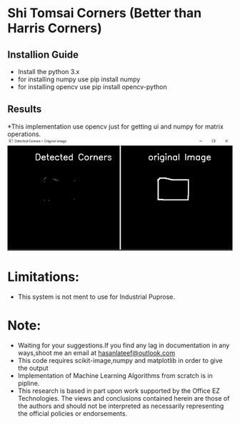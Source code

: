 # Shi Tomsai Corners (Better than Harris Corners)
## Installion Guide
* Install the python 3.x
* for installing numpy use pip install numpy
* for installing opencv use pip install opencv-python


## Results
*This implementation use opencv just for getting ui and numpy for matrix operations.
![](https://github.com/hasanlatif/Snapchat-like-Filters-python/blob/master/Readme_pics/shi-tomsai-corners.PNG)





# Limitations: 
* This  system is not ment to use for Industrial Puprose.
# Note:
  * Waiting for your suggestions.If you find any lag in documentation in any ways,shoot me an email at hasanlateef@outlook.com
  * This code requires scikit-image,numpy and matplotlib in order to give the output
  * Implementation of Machine Learning Algorithms from scratch is in pipline.
  * This research is based in part upon work supported by the Office  EZ Technologies. The views and conclusions contained herein are    those of the authors and should not be interpreted as necessarily representing the official policies or endorsements.




